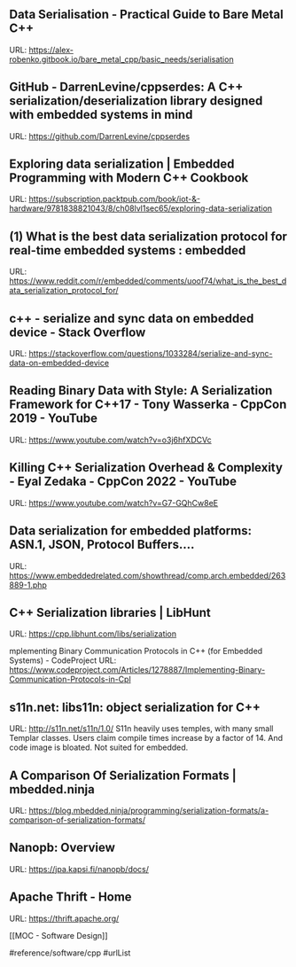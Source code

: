 

## Data Serialisation - Practical Guide to Bare Metal C++
URL: https://alex-robenko.gitbook.io/bare_metal_cpp/basic_needs/serialisation
## GitHub - DarrenLevine/cppserdes: A C++ serialization/deserialization library designed with embedded systems in mind
URL: https://github.com/DarrenLevine/cppserdes
## Exploring data serialization | Embedded Programming with Modern C++ Cookbook
URL: https://subscription.packtpub.com/book/iot-&-hardware/9781838821043/8/ch08lvl1sec65/exploring-data-serialization
## (1) What is the best data serialization protocol for real-time embedded systems : embedded
URL: https://www.reddit.com/r/embedded/comments/uoof74/what_is_the_best_data_serialization_protocol_for/

## c++ - serialize and sync data on embedded device - Stack Overflow
URL: https://stackoverflow.com/questions/1033284/serialize-and-sync-data-on-embedded-device
## Reading Binary Data with Style: A Serialization Framework for C++17 - Tony Wasserka - CppCon 2019 - YouTube
URL: https://www.youtube.com/watch?v=o3j6hfXDCVc
## Killing C++ Serialization Overhead & Complexity - Eyal Zedaka - CppCon 2022 - YouTube
URL: https://www.youtube.com/watch?v=G7-GQhCw8eE
## Data serialization for embedded platforms: ASN.1, JSON, Protocol Buffers....
URL: https://www.embeddedrelated.com/showthread/comp.arch.embedded/263889-1.php
## C++ Serialization libraries | LibHunt
URL: https://cpp.libhunt.com/libs/serialization

mplementing Binary Communication Protocols in C++ (for Embedded Systems) - CodeProject
URL: https://www.codeproject.com/Articles/1278887/Implementing-Binary-Communication-Protocols-in-Cpl

## s11n.net: libs11n: object serialization for C++
URL: http://s11n.net/s11n/1.0/
S11n heavily uses temples,  with many small Templar classes.   Users claim compile times increase by a factor of 14.  And code image is bloated.   Not suited for embedded. 

## A Comparison Of Serialization Formats | mbedded.ninja
URL: https://blog.mbedded.ninja/programming/serialization-formats/a-comparison-of-serialization-formats/


## Nanopb: Overview
URL: https://jpa.kapsi.fi/nanopb/docs/

## Apache Thrift - Home
URL: https://thrift.apache.org/

[[MOC - Software Design]]

#reference/software/cpp
#urlList